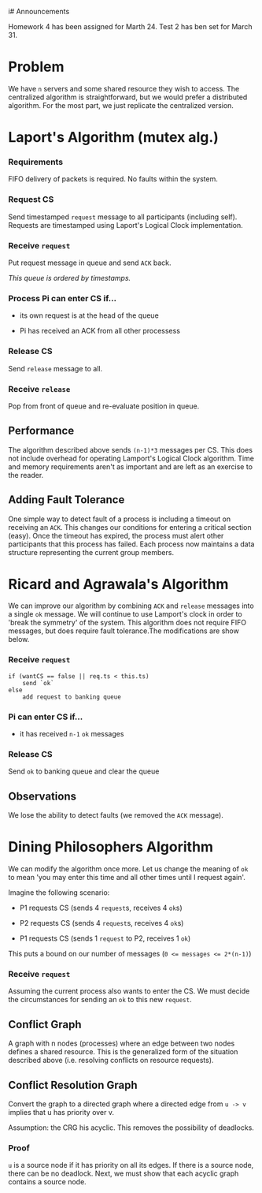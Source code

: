 i# Announcements

Homework 4 has been assigned for Marth 24.
Test 2 has ben set for March 31.

# Problem

We have `n` servers and some shared resource they wish to access. The
centralized algorithm is straightforward, but we would prefer a distributed
algorithm. For the most part, we just replicate the centralized version.

# Laport's Algorithm (mutex alg.)

### Requirements

FIFO delivery of packets is required.
No faults within the system.

### Request CS

Send timestamped `request` message to all participants (including self).
Requests are timestamped using Laport's Logical Clock implementation.

### Receive `request`

Put request message in queue and send `ACK` back.

_This queue is ordered by timestamps._

### Process Pi can enter CS if...

+ its own request is at the head of the queue

+ Pi has received an ACK from all other processess

### Release CS

Send `release` message to all.

### Receive `release`

Pop from front of queue and re-evaluate position in queue.

## Performance

The algorithm described above sends `(n-1)*3` messages per CS. This does not
include overhead for operating Lamport's Logical Clock algorithm. Time and
memory requirements aren't as important and are left as an exercise to the
reader. 

## Adding Fault Tolerance

One simple way to detect fault of a process is including a timeout on receiving
an `ACK`. This changes our conditions for entering a critical section (easy).
Once the timeout has expired, the process must alert other participants that
this process has failed. Each process now maintains a data structure
representing the current group members. 

# Ricard and Agrawala's Algorithm

We can improve our algorithm by combining `ACK` and `release` messages into a
single `ok` message. We will continue to use Lamport's clock in order to 'break
the symmetry' of the system. This algorithm does not require FIFO messages, but
does require fault tolerance.The modifications are show below.

### Receive `request`

```
if (wantCS == false || req.ts < this.ts)
	send `ok`
else
	add request to banking queue
```

### Pi can enter CS if...

+ it has received `n-1` `ok` messages

### Release CS

Send `ok` to banking queue and clear the queue

## Observations

We lose the ability to detect faults (we removed the `ACK` message).

# Dining Philosophers Algorithm

We can modify the algorithm once more. Let us change the meaning of `ok` to
mean 'you may enter this time and all other times until I request again'.

Imagine the following scenario:

+ P1 requests CS (sends 4 `request`s, receives 4 `ok`s)

+ P2 requests CS (sends 4 `request`s, receives 4 `ok`s)

+ P1 requests CS (sends 1 `request` to P2, receives 1 `ok`)

This puts a bound on our number of messages (`0 <= messages <= 2*(n-1)`)

### Receive `request`

Assuming the current process also wants to enter the CS. We must decide the
circumstances for sending an `ok` to this new `request`.

## Conflict Graph

A graph with n nodes (processes) where an edge between two nodes defines a
shared resource. This is the generalized form of the situation described above
(i.e. resolving conflicts on resource requests).

## Conflict Resolution Graph

Convert the graph to a directed graph where a directed edge from `u -> v`
implies that u has priority over v.

Assumption: the CRG his acyclic. This removes the possibility of deadlocks.

### Proof

`u` is a source node if it has priority on all its edges. If there is a source
node, there can be no deadlock. Next, we must show that each acyclic graph
contains a source node.


